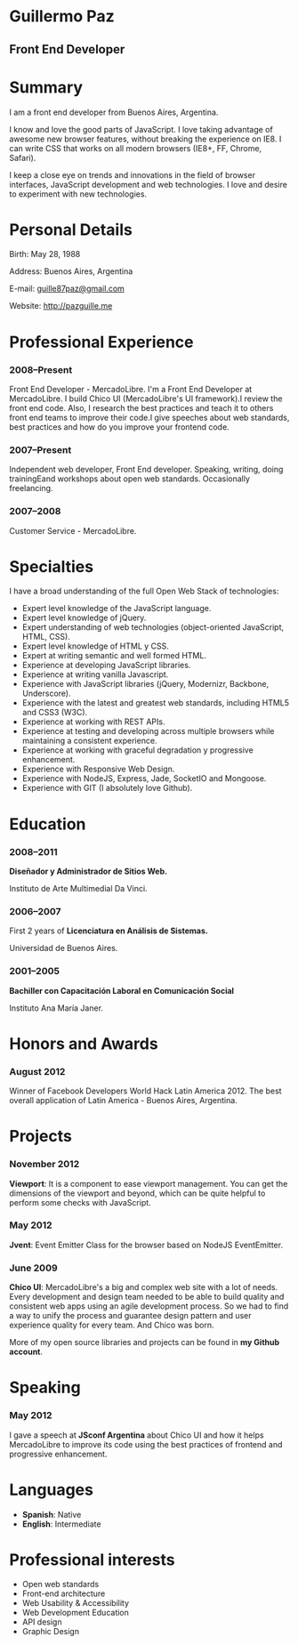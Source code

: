 # Guillermo Paz

## Front End Developer

# Summary

I am a front end developer from Buenos Aires, Argentina.

I know and love the good parts of JavaScript. I love taking advantage of awesome new browser features, without breaking the experience on IE8. I can write CSS that works on all modern browsers (IE8+, FF, Chrome, Safari).

I keep a close eye on trends and innovations in the field of browser interfaces, JavaScript development and web technologies. I love and desire to experiment with new technologies.

# Personal Details
Birth: May 28, 1988

Address: Buenos Aires, Argentina

E-mail: guille87paz@gmail.com

Website: http://pazguille.me

# Professional Experience

### 2008–Present
Front End Developer - MercadoLibre.
I'm a Front End Developer at MercadoLibre. I build Chico UI (MercadoLibre's UI framework).I review the front end code. Also, I research the best practices and teach it to others front end teams to improve their code.I give speeches about web standards, best practices and how do you improve your frontend code.

### 2007–Present
Independent web developer, Front End developer.
Speaking, writing, doing trainingEand workshops about open web standards. Occasionally freelancing.

### 2007–2008
Customer Service - MercadoLibre.

# Specialties

I have a broad understanding of the full Open Web Stack of technologies:

*   Expert level knowledge of the JavaScript language.
*   Expert level knowledge of jQuery.
*   Expert understanding of web technologies (object-oriented JavaScript, HTML, CSS).
*   Expert level knowledge of HTML y CSS.
*   Expert at writing semantic and well formed HTML.
*   Experience at developing JavaScript libraries.
*   Experience at writing vanilla Javascript.
*   Experience with JavaScript libraries (jQuery, Modernizr, Backbone, Underscore).
*   Experience with the latest and greatest web standards, including HTML5 and CSS3 (W3C).
*   Experience at working with REST APIs.
*   Experience at testing and developing across multiple browsers while maintaining a consistent experience.
*   Experience at working with graceful degradation y progressive enhancement.
*   Experience with Responsive Web Design.
*   Experience with NodeJS, Express, Jade, SocketIO and Mongoose.
*   Experience with GIT (I absolutely love Github).

# Education

### 2008–2011
**Diseñador y Administrador de Sitios Web.**

Instituto de Arte Multimedial Da Vinci.

### 2006–2007
First 2 years of **Licenciatura en Análisis de Sistemas.**

Universidad de Buenos Aires.

### 2001–2005
**Bachiller con Capacitación Laboral en Comunicación Social**

Instituto Ana María Janer.

# Honors and Awards

### August 2012
Winner of Facebook Developers World Hack Latin America 2012. The best overall application of Latin America - Buenos Aires, Argentina.

# Projects

### November 2012
**Viewport**: It is a component to ease viewport management. You can get the dimensions of the viewport and beyond, which can be quite helpful to perform some checks with JavaScript.

### May 2012
**Jvent**: Event Emitter Class for the browser based on NodeJS EventEmitter.

### June 2009
**Chico UI**: MercadoLibre's a big and complex web site with a lot of needs. Every development and design team needed to be able to build quality and consistent web apps using an agile development process. So we had to find a way to unify the process and guarantee design pattern and user experience quality for every team. And Chico was born.

More of my open source libraries and projects can be found in **my Github account**.

# Speaking

### May 2012
I gave a speech at **JSconf Argentina** about Chico UI and how it helps MercadoLibre to improve its code using the best practices of frontend and progressive enhancement.


# Languages

* **Spanish**: Native
* **English**: Intermediate

# Professional interests

* Open web standards
* Front-end architecture
* Web Usability &amp; Accessibility
* Web Development Education
* API design
* Graphic Design

